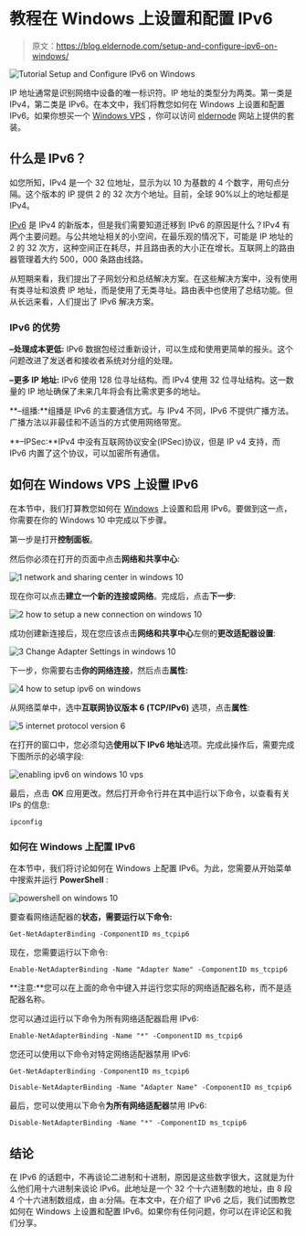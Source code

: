 # 教程在 Windows 上设置和配置 IPv6

> 原文：<https://blog.eldernode.com/setup-and-configure-ipv6-on-windows/>

![Tutorial Setup and Configure IPv6 on Windows](img/21489cde45dcac349a9a0c2b21ee4edc.png)

IP 地址通常是识别网络中设备的唯一标识符。IP 地址的类型分为两类。第一类是 IPv4，第二类是 IPv6。在本文中，我们将教您如何在 Windows 上设置和配置 IPv6。如果你想买一个 [Windows VPS](https://eldernode.com/windows-vps/) ，你可以访问 [eldernode](https://eldernode.com/) 网站上提供的套装。

## **什么是 IPv6？**

如您所知，IPv4 是一个 32 位地址，显示为以 10 为基数的 4 个数字，用句点分隔。这个版本的 IP 提供 2 的 32 次方个地址。目前，全球 90%以上的地址都是 IPv4。

[IPv6](https://blog.eldernode.com/ipv6-and-how-to-add-on-centos/) 是 IPv4 的新版本，但是我们需要知道迁移到 IPv6 的原因是什么？IPv4 有两个主要问题。与公共地址相关的小空间，在最乐观的情况下，可能是 IP 地址的 2 的 32 次方，这种空间正在耗尽，并且路由表的大小正在增长。互联网上的路由器管理着大约 500，000 条路由线路。

从短期来看，我们提出了子网划分和总结解决方案。在这些解决方案中，没有使用有类寻址和浪费 IP 地址，而是使用了无类寻址。路由表中也使用了总结功能。但从长远来看，人们提出了 IPv6 解决方案。

### **IPv6 的优势**

**–处理成本更低:** IPv6 数据包经过重新设计，可以生成和使用更简单的报头。这个问题改进了发送者和接收者系统对分组的处理。

**–更多 IP 地址:** IPv6 使用 128 位寻址结构。而 IPv4 使用 32 位寻址结构。这一数量的 IP 地址确保了未来几年将会有比需求更多的地址。

**–组播:**组播是 IPv6 的主要通信方式。与 IPv4 不同，IPv6 不提供广播方法。广播方法以非最佳和不适当的方式使用网络带宽。

**–IPSec:**IPv4 中没有互联网协议安全(IPSec)协议，但是 IP v4 支持，而 IPv6 内置了这个协议，可以加密所有通信。

## **如何在 Windows VPS 上设置 IPv6**

在本节中，我们打算教您如何在 [Windows](https://blog.eldernode.com/tag/windows/) 上设置和启用 IPv6。要做到这一点，你需要在你的 Windows 10 中完成以下步骤。

第一步是打开**控制面板**。

然后你必须在打开的页面中点击**网络和共享中心**:

![1 network and sharing center in windows 10](img/1d0680c38a8d6d1f3a5560d47bdbb234.png)

现在你可以点击**建立一个新的连接或网络**。完成后，点击**下一步**:

![2 how to setup a new connection on windows 10](img/a6935232ff62af61450df0a1f7b992af.png)

成功创建新连接后，现在您应该点击**网络和共享中心**左侧的**更改适配器设置**:

![3 Change Adapter Settings in windows 10](img/b5f404027e88b8e3121618c151e073a8.png)

下一步，你需要右击**你的网络连接**，然后点击**属性:**

![4 how to setup ipv6 on windows](img/484f3f5a7bd920778e7520b40190c816.png)

从网络菜单中，选中**互联网协议版本 6 (TCP/IPv6)** 选项，点击**属性**:

![5 internet protocol version 6](img/868a1756d0d408e6bce39f607b10ef79.png)

在打开的窗口中，您必须勾选**使用以下 IPv6 地址**选项。完成此操作后，需要完成下图所示的必填字段:

![enabling ipv6 on windows 10 vps](img/7ba13c41a22328c8cf6dd4c65cbc3097.png)

最后，点击 **OK** 应用更改。然后打开命令行并在其中运行以下命令，以查看有关 IPs 的信息:

```
ipconfig
```

### **如何在 Windows 上配置 IPv6**

在本节中，我们将讨论如何在 Windows 上配置 IPv6。为此，您需要从开始菜单中搜索并运行 **PowerShell** :

![powershell on windows 10](img/4041935402a92c6d4157c681db87d316.png)

要查看网络适配器的**状态，需要运行以下命令:**

```
Get-NetAdapterBinding -ComponentID ms_tcpip6
```

现在，您需要运行以下命令:

```
Enable-NetAdapterBinding -Name "Adapter Name" -ComponentID ms_tcpip6
```

**注意:**您可以在上面的命令中键入并运行您实际的网络适配器名称，而不是适配器名称。

您可以通过运行以下命令为所有网络适配器启用 IPv6:

```
Enable-NetAdapterBinding -Name "*" -ComponentID ms_tcpip6
```

您还可以使用以下命令对特定网络适配器禁用 IPv6:

```
Get-NetAdapterBinding -ComponentID ms_tcpip6
```

```
Disable-NetAdapterBinding -Name "Adapter Name" -ComponentID ms_tcpip6
```

最后，您可以使用以下命令**为所有网络适配器**禁用 IPv6:

```
Disable-NetAdapterBinding -Name "*" -ComponentID ms_tcpip6
```

## 结论

在 IPv6 的话题中，不再谈论二进制和十进制，原因是这些数字很大，这就是为什么他们用十六进制来谈论 IPv6。此地址是一个 32 个十六进制数的地址，由 8 段 4 个十六进制数组成，由 a:分隔。在本文中，在介绍了 IPv6 之后，我们试图教您如何在 Windows 上设置和配置 IPv6。如果你有任何问题，你可以在评论区和我们分享。